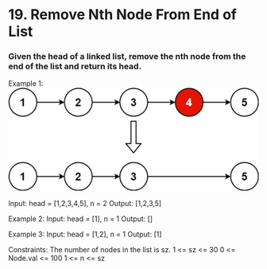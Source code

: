 # 19. Remove Nth Node From End of List

### Given the head of a linked list, remove the nth node from the end of the list and return its head.

Example 1:
![alt text](images/image.png)


Input: head = [1,2,3,4,5], n = 2
Output: [1,2,3,5]

Example 2:
Input: head = [1], n = 1
Output: []

Example 3:
Input: head = [1,2], n = 1
Output: [1]

Constraints:
The number of nodes in the list is sz.
1 <= sz <= 30
0 <= Node.val <= 100
1 <= n <= sz